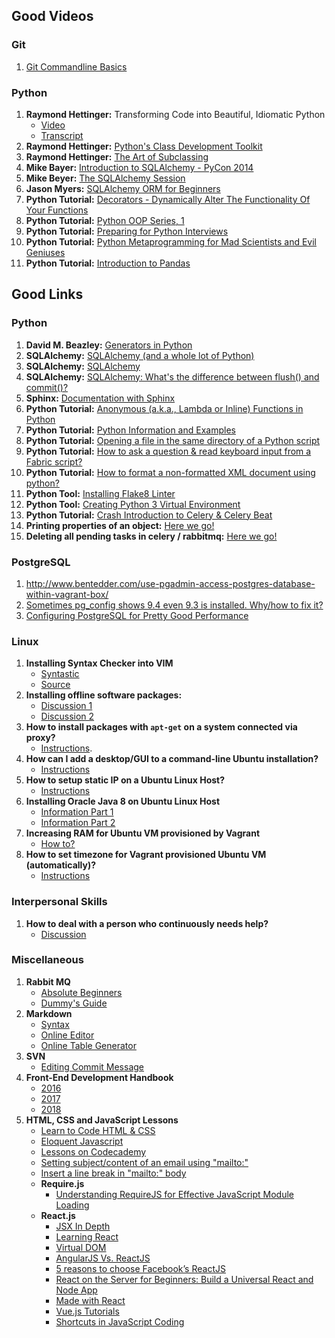 ## Good Videos


### Git

1.  [Git Commandline Basics](https://www.youtube.com/watch?v=HVsySz-h9r4)

### Python

1.  **Raymond Hettinger:** Transforming Code into Beautiful, Idiomatic Python
      * [Video](https://www.youtube.com/watch?v=OSGv2VnC0go) 
      * [Transcript](https://gist.github.com/JeffPaine/6213790)
1.  **Raymond Hettinger:** [Python's Class Development Toolkit](https://www.youtube.com/watch?v=HTLu2DFOdTg)
1.  **Raymond Hettinger:** [The Art of Subclassing](https://www.youtube.com/watch?v=miGolgp9xq8)
1.  **Mike Bayer:** [Introduction to SQLAlchemy - PyCon 2014](https://www.youtube.com/watch?v=P141KRbxVKc)
1.  **Mike Beyer:** [The SQLAlchemy Session](https://www.youtube.com/watch?v=PKAdehPHOMo)
1.  **Jason Myers:** [SQLAlchemy ORM for Beginners](https://www.youtube.com/watch?v=51RpDZKShiw)
1.  **Python Tutorial:**  [Decorators - Dynamically Alter The Functionality Of Your Functions](https://www.youtube.com/watch?v=FsAPt_9Bf3U)
1.  **Python Tutorial:** [Python OOP Series, 1](https://www.youtube.com/watch?v=FsAPt_9Bf3U)
1.  **Python Tutorial:** [Preparing for Python Interviews](https://www.youtube.com/watch?v=DEwgZNC-KyE)
1.  **Python Tutorial:** [Python Metaprogramming for Mad Scientists and Evil Geniuses](https://www.youtube.com/watch?v=Adr_QuDZxuM)
1.  **Python Tutorial:** [Introduction to Pandas](https://www.youtube.com/watch?v=-NR-ynQg0YM)


## Good Links

### Python

1.  **David M. Beazley:**  [Generators in Python](http://www.dabeaz.com/generators/)
1.  **SQLAlchemy:**  [SQLAlchemy (and a whole lot of Python)](https://www.fullstackpython.com/sqlalchemy.html)
1.  **SQLAlchemy:**  [SQLAlchemy](http://www.rmunn.com/sqlalchemy-tutorial/tutorial.html)
1.  **SQLAlchemy:**  [SQLAlchemy: What's the difference between flush() and commit()?]()
1.  **Sphinx:**  [Documentation with Sphinx](http://pyvideo.org/pycon-us-2013/documenting-your-project-in-sphinx.html)
1.  **Python Tutorial:**  [Anonymous (a.k.a., Lambda or Inline) Functions in Python]( http://www.secnetix.de/olli/Python/lambda_functions.hawk)
1.  **Python Tutorial:**  [Python Information and Examples](http://www.secnetix.de/olli/Python/)
1.  **Python Tutorial:**  [Opening a file in the same directory of a Python script](http://stackoverflow.com/questions/4060221/how-to-reliably-open-a-file-in-the-same-directory-as-a-python-script)
1.  **Python Tutorial:**  [How to ask a question & read keyboard input from a Fabric script?](https://stackoverflow.com/questions/2246256/python-fabric-how-to-answer-to-keyboard-input)
1.  **Python Tutorial:** [How to format a non-formatted XML document using python?](https://stackoverflow.com/questions/749796/pretty-printing-xml-in-python)
1.  **Python Tool:** [Installing Flake8 Linter](https://pypi.python.org/pypi/flake8)
1.  **Python Tool:** [Creating Python 3 Virtual Environment](https://stackoverflow.com/questions/29934032/virtualenv-python-3-ubuntu-14-04-64-bit)
1.  **Python Tutorial:** [Crash Introduction to Celery & Celery Beat](https://breadcrumbscollector.tech/what-is-celery-beat-and-how-to-use-it/)
1.  **Printing properties of an object:** [Here we go!](https://stackoverflow.com/questions/192109/is-there-a-built-in-function-to-print-all-the-current-properties-and-values-of-a)
1.  **Deleting all pending tasks in celery / rabbitmq:** [Here we go!](https://stackoverflow.com/questions/7149074/deleting-all-pending-tasks-in-celery-rabbitmq)

### PostgreSQL

1.  http://www.bentedder.com/use-pgadmin-access-postgres-database-within-vagrant-box/
1.  [Sometimes pg_config shows 9.4 even 9.3 is installed.  Why/how to fix it?](https://stackoverflow.com/questions/30143046/pg-config-shows-9-4-instead-of-9-3)
1.  [Configuring PostgreSQL for Pretty Good Performance](https://www.linux.com/learn/configuring-postgresql-pretty-good-performance)

### Linux

1.  **Installing Syntax Checker into VIM**
      *  [Syntastic](https://github.com/vim-syntastic/syntastic)
      *  [Source](https://stackoverflow.com/questions/9864543/vim-and-pep-8-style-guide-for-python-code)
1.  **Installing offline software packages:** 
      *  [Discussion 1](https://askubuntu.com/questions/25961/how-do-i-install-a-tar-gz-or-tar-bz2-file)
      *  [Discussion 2](https://askubuntu.com/questions/191390/how-to-use-sudo-command-to-install-tar-gz)      
1.  **How to install packages with `apt-get` on a system connected via proxy?**
      *  [Instructions](https://askubuntu.com/questions/89437/how-to-install-packages-with-apt-get-on-a-system-connected-via-proxy).
1.  **How can I add a desktop/GUI to a command-line Ubuntu installation?** 
      *  [Instructions](https://askubuntu.com/questions/149058/how-can-i-add-a-desktop-gui-to-a-command-line-ubuntu-installation)
1.  **How to setup static IP on a Ubuntu Linux Host?**
      *  [Instructions](https://www.howtoforge.com/linux-basics-set-a-static-ip-on-ubuntu)
1.  **Installing Oracle Java 8 on Ubuntu Linux Host**
      *  [Information Part 1](https://medium.com/coderscorner/installing-oracle-java-8-in-ubuntu-16-10-845507b13343)
      *  [Information Part 2](http://www.webupd8.org/2012/09/install-oracle-java-8-in-ubuntu-via-ppa.html)
1.  **Increasing RAM for Ubuntu VM provisioned by Vagrant**
      *  [How to?](http://www.josheaton.org/increase-memory-vagrant-virtual-machine/)
1.  **How to set timezone for Vagrant provisioned Ubuntu VM (automatically)?**
      *  [Instructions](https://stackoverflow.com/questions/33939834/how-to-correct-system-clock-in-vagrant-automatically)

### Interpersonal Skills 

1.  **How to deal with a person who continuously needs help?**
      *  [Discussion](https://interpersonal.stackexchange.com/questions/3697/dealing-with-a-person-who-continuously-needs-help)

### Miscellaneous
1.  **Rabbit MQ**
      *  [Absolute Beginners](https://www.cloudamqp.com/blog/2015-05-18-part1-rabbitmq-for-beginners-what-is-rabbitmq.html)
      *  [Dummy's Guide](https://tests4geeks.com/python-celery-rabbitmq-tutorial/)
1.  **Markdown**  
      *  [Syntax](https://daringfireball.net/projects/markdown/syntax)      
      *  [Online Editor](https://stackedit.io/editor)
      *  [Online Table Generator](http://www.tablesgenerator.com/markdown_tables)     
1.  **SVN**
      *  [Editing Commit Message](https://stackoverflow.com/questions/304383/how-to-edit-log-message-already-committed-in-subversion)
1.  **Front-End Development Handbook**
      *  [2016](https://www.frontendhandbook.com/)
      *  [2017](https://frontendmasters.com/books/front-end-handbook/2017/)
      *  [2018](https://frontendmasters.com/books/front-end-handbook/2018/)
1.  **HTML, CSS and JavaScript Lessons**
      *  [Learn to Code HTML & CSS](http://learn.shayhowe.com/)
      *  [Eloquent Javascript](http://eloquentjavascript.net/)
      *  [Lessons on Codecademy](http://codeacademy.com/)
      *  [Setting subject/content of an email using "mailto:"](https://stackoverflow.com/questions/4782068/can-i-set-subject-content-of-email-with-using-mailto)
      *  [Insert a line break in "mailto:" body](https://stackoverflow.com/questions/22765834/insert-a-line-break-in-mailto-body)
      *  **Require.js**
          *  [Understanding RequireJS for Effective JavaScript Module Loading](https://www.sitepoint.com/understanding-requirejs-for-effective-javascript-module-loading/)
      *  **React.js** 
          *  [JSX In Depth](https://facebook.github.io/react/docs/jsx-in-depth.html)
          *  [Learning React](https://daveceddia.com/how-to-learn-react/)
          *  [Virtual DOM](https://www.codecademy.com/articles/react-virtual-dom)
          *  [AngularJS Vs. ReactJS](https://dzone.com/articles/angularjs-vs-reactjs)
          *  [5 reasons to choose Facebook’s ReactJS](https://www.valuecoders.com/blog/technology-and-apps/5-reasons-choose-facebooks-reactjs/)
          *  [React on the Server for Beginners: Build a Universal React and Node App](https://scotch.io/tutorials/react-on-the-server-for-beginners-build-a-universal-react-and-node-app)
          *  [Made with React](http://madewithreact.com/)
          *  [Vue.js Tutorials](https://hackr.io/tutorials/learn-vue-js)
          *  [Shortcuts in JavaScript Coding](https://www.sitepoint.com/shorthand-javascript-techniques/)
